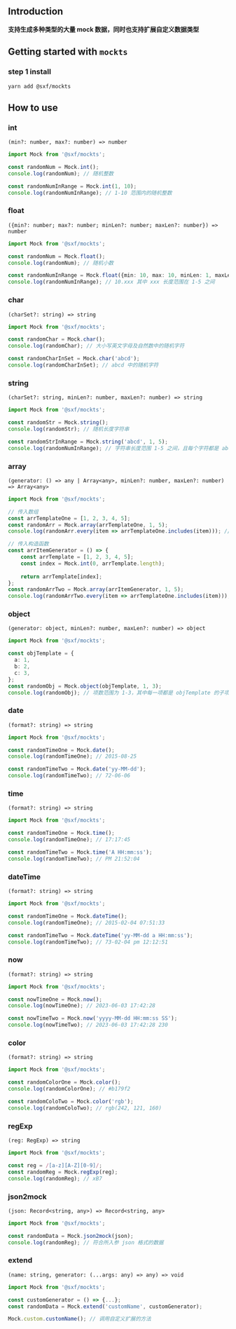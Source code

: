 ## Introduction

**支持生成多种类型的大量 mock 数据，同时也支持扩展自定义数据类型**

## Getting started with `mockts`

### step 1 install

```shell
yarn add @sxf/mockts
```

## How to use

### int

`(min?: number, max?: number) => number`

```ts
import Mock from '@sxf/mockts';

const randomNum = Mock.int();
console.log(randomNum); // 随机整数

const randomNumInRange = Mock.int(1, 10);
console.log(randomNumInRange); // 1-10 范围内的随机整数
```

### float

`({min?: number; max?: number; minLen?: number; maxLen?: number}) => number`

```ts
import Mock from '@sxf/mockts';

const randomNum = Mock.float();
console.log(randomNum); // 随机小数

const randomNumInRange = Mock.float({min: 10, max: 10, minLen: 1, maxLen: 5});
console.log(randomNumInRange); // 10.xxx 其中 xxx 长度范围在 1-5 之间
```

### char

`(charSet?: string) => string`

```ts
import Mock from '@sxf/mockts';

const randomChar = Mock.char();
console.log(randomChar); // 大小写英文字母及自然数中的随机字符

const randomCharInSet = Mock.char('abcd');
console.log(randomCharInSet); // abcd 中的随机字符
```

### string

`(charSet?: string, minLen?: number, maxLen?: number) => string`

```ts
import Mock from '@sxf/mockts';

const randomStr = Mock.string();
console.log(randomStr); // 随机长度字符串

const randomStrInRange = Mock.string('abcd', 1, 5);
console.log(randomNumInRange); // 字符串长度范围 1-5 之间，且每个字符都是 abcd 中的随机一位
```

### array

`(generator: () => any | Array<any>, minLen?: number, maxLen?: number) => Array<any>`

```ts
import Mock from '@sxf/mockts';

// 传入数组
const arrTemplateOne = [1, 2, 3, 4, 5];
const randomArr = Mock.array(arrTemplateOne, 1, 5);
console.log(randomArr.every(item => arrTemplateOne.includes(item))); // true

// 传入构造函数
const arrItemGenerator = () => {
    const arrTemplate = [1, 2, 3, 4, 5];
    const index = Mock.int(0, arrTemplate.length);
    
    return arrTemplate[index];
};
const randomArrTwo = Mock.array(arrItemGenerator, 1, 5);
console.log(randomArrTwo.every(item => arrTemplateOne.includes(item))); // true
```

### object

`(generator: object, minLen?: number, maxLen?: number) => object`

```ts
import Mock from '@sxf/mockts';

const objTemplate = {
  a: 1,
  b: 2,
  c: 3,
};
const randomObj = Mock.object(objTemplate, 1, 3);
console.log(randomObj); // 项数范围为 1-3，其中每一项都是 objTemplate 的子项
```

### date

`(format?: string) => string`

```ts
import Mock from '@sxf/mockts';

const randomTimeOne = Mock.date();
console.log(randomTimeOne); // 2015-08-25

const randomTimeTwo = Mock.date('yy-MM-dd');
console.log(randomTimeTwo); // 72-06-06
```

### time

`(format?: string) => string`

```ts
import Mock from '@sxf/mockts';

const randomTimeOne = Mock.time();
console.log(randomTimeOne); // 17:17:45

const randomTimeTwo = Mock.time('A HH:mm:ss');
console.log(randomTimeTwo); // PM 21:52:04
```

### dateTime

`(format?: string) => string`

```ts
import Mock from '@sxf/mockts';

const randomTimeOne = Mock.dateTime();
console.log(randomTimeOne); // 2015-02-04 07:51:33

const randomTimeTwo = Mock.dateTime('yy-MM-dd a HH:mm:ss');
console.log(randomTimeTwo); // 73-02-04 pm 12:12:51
```

### now

`(format?: string) => string`

```ts
import Mock from '@sxf/mockts';

const nowTimeOne = Mock.now();
console.log(nowTimeOne); // 2023-06-03 17:42:28

const nowTimeTwo = Mock.now('yyyy-MM-dd HH:mm:ss SS');
console.log(nowTimeTwo); // 2023-06-03 17:42:28 230
```

### color

`(format?: string) => string`

```ts
import Mock from '@sxf/mockts';

const randomColorOne = Mock.color();
console.log(randomColorOne); // #b179f2

const randomColoTwo = Mock.color('rgb');
console.log(randomColoTwo); // rgb(242, 121, 160)
```

### regExp

`(reg: RegExp) => string`

```ts
import Mock from '@sxf/mockts';

const reg = /[a-z][A-Z][0-9]/;
const randomReg = Mock.regExp(reg);
console.log(randomReg); // xB7
```

### json2mock

`(json: Record<string, any>) => Record<string, any>`

```ts
import Mock from '@sxf/mockts';

const randomData = Mock.json2mock(json);
console.log(randomReg); // 符合所入参 json 格式的数据
```

### extend

`(name: string, generator: (...args: any) => any) => void`

```ts
import Mock from '@sxf/mockts';

const customGenerator = () => {...};
const randomData = Mock.extend('customName', customGenerator);

Mock.custom.customName(); // 调用自定义扩展的方法
```
